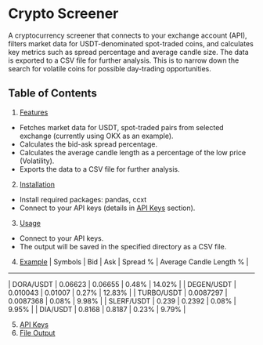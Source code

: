 # Crypto Screener

A cryptocurrency screener that connects to your exchange account (API), filters market data for USDT-denominated spot-traded coins, and calculates key metrics such as spread percentage and average candle size. The data is exported to a CSV file for further analysis. This is to narrow down the search for volatile coins for possible day-trading opportunities.

## Table of Contents
1. [Features](#features)
- Fetches market data for USDT, spot-traded pairs from selected exchange (currently using OKX as an example).
- Calculates the bid-ask spread percentage.
- Calculates the average candle length as a percentage of the low price (Volatility).
- Exports the data to a CSV file for further analysis.

2. [Installation](#installation)
- Install required packages:
  pandas, ccxt
- Connect to your API keys (details in [API Keys](#api-keys) section).

3. [Usage](#usage)
-  Connect to your API keys.
-  The output will be saved in the specified directory as a CSV file.

4. [Example](#example)
| Symbols	   | Bid	     | Ask	     | Spread %	| Average Candle Length % |
---------------------------------------------------------------------------
| DORA/USDT	 | 0.06623	 | 0.06655	 | 0.48%	  | 14.02%                  |
| DEGEN/USDT | 0.010043	 | 0.01007	 | 0.27%	  | 12.83%                  |
| TURBO/USDT | 0.0087297 | 0.0087368 | 0.08%	  | 9.98%                   |
| SLERF/USDT | 0.239	   | 0.2392	   | 0.08%	  | 9.95%                   |
| DIA/USDT	 | 0.8168	   | 0.8187	   | 0.23%	  | 9.79%                   |


5. [API Keys](#api-keys)
6. [File Output](#file-output)
